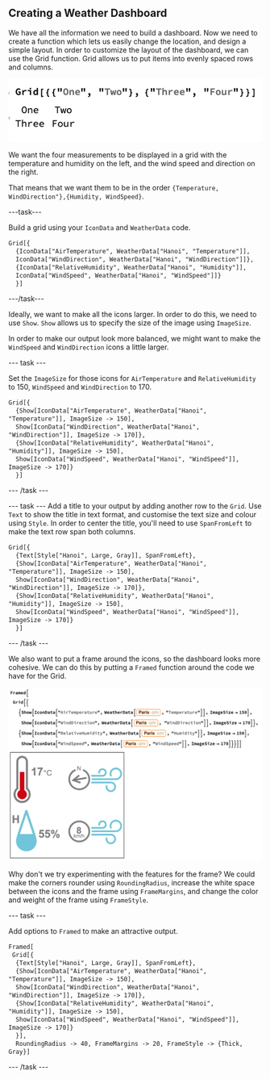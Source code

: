 ## Creating a Weather Dashboard

We have all the information we need to build a dashboard. Now we need to create a function which lets us easily change the location, and design a simple layout.
In order to customize the layout of the dashboard, we can use the Grid function. Grid allows us to put items into evenly spaced rows and columns. 

![Grid](images/Grid.png)

We want the four measurements to be displayed in a grid with the temperature and humidity on the left, and the wind speed and direction on the right.

That means that we want them to be in the order `{Temperature, WindDirection"},{Humidity, WindSpeed}`.

---task---

Build a grid using your `IconData` and `WeatherData` code.

```
Grid[{
  {IconData["AirTemperature", WeatherData["Hanoi", "Temperature"]],
  IconData["WindDirection", WeatherData["Hanoi", "WindDirection"]]},
  {IconData["RelativeHumidity", WeatherData["Hanoi", "Humidity"]],
  IconData["WindSpeed", WeatherData["Hanoi", "WindSpeed"]]}
  }]
  ```

---/task---

Ideally, we want to make all the icons larger. In order to do this, we need to use `Show`. `Show` allows us to specify the size of the image using `ImageSize`.

In order to make our output look more balanced, we might want to make the `WindSpeed` and `WindDirection` icons a little larger. 

--- task ---

Set the `ImageSize` for those icons for `AirTemperature` and `RelativeHumidity` to 150, `WindSpeed` and `WindDirection` to 170.

```
Grid[{
  {Show[IconData["AirTemperature", WeatherData["Hanoi", "Temperature"]], ImageSize -> 150], 
  Show[IconData["WindDirection", WeatherData["Hanoi", "WindDirection"]], ImageSize -> 170]}, 
  {Show[IconData["RelativeHumidity", WeatherData["Hanoi", "Humidity"]], ImageSize -> 150],
  Show[IconData["WindSpeed", WeatherData["Hanoi", "WindSpeed"]], ImageSize -> 170]}
  }]
```

--- /task ---

--- task ---
Add a title to your output by adding another row to the `Grid`. Use `Text` to show the title in text format, and customise the text size and colour using `Style`.
In order to center the title, you'll need to use `SpanFromLeft` to make the text row span both columns.

```
Grid[{
  {Text[Style["Hanoi", Large, Gray]], SpanFromLeft},
  {Show[IconData["AirTemperature", WeatherData["Hanoi", "Temperature"]], ImageSize -> 150],
  Show[IconData["WindDirection", WeatherData["Hanoi", "WindDirection"]], ImageSize -> 170]},
  {Show[IconData["RelativeHumidity", WeatherData["Hanoi", "Humidity"]], ImageSize -> 150],
  Show[IconData["WindSpeed", WeatherData["Hanoi", "WindSpeed"]], ImageSize -> 170]}
  }]
```
--- /task ---

We also want to put a frame around the icons, so the dashboard looks more cohesive. We can do this by putting a `Framed` function around the code we have for the Grid.

![Framed](images/FramedBasic.png)

Why don't we try experimenting with the features for the frame? We could make the corners rounder using `RoundingRadius`, increase the white space between the icons and the frame using `FrameMargins`, and change the color and weight of the frame using `FrameStyle`.

--- task ---

Add options to `Framed` to make an attractive output.

```
Framed[
 Grid[{
  {Text[Style["Hanoi", Large, Gray]], SpanFromLeft},
  {Show[IconData["AirTemperature", WeatherData["Hanoi", "Temperature"]], ImageSize -> 150],
  Show[IconData["WindDirection", WeatherData["Hanoi", "WindDirection"]], ImageSize -> 170]},
  {Show[IconData["RelativeHumidity", WeatherData["Hanoi", "Humidity"]], ImageSize -> 150],
  Show[IconData["WindSpeed", WeatherData["Hanoi", "WindSpeed"]], ImageSize -> 170]}
  }],
  RoundingRadius -> 40, FrameMargins -> 20, FrameStyle -> {Thick, Gray}]
 ```

--- /task ---

